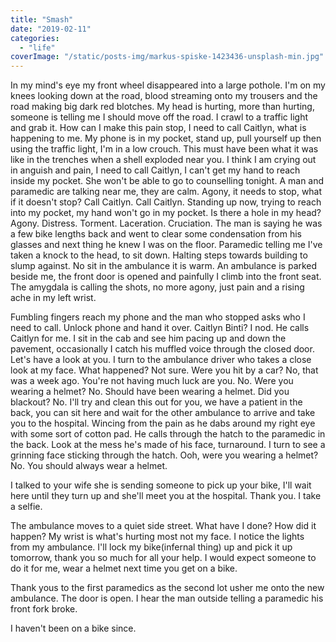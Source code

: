 ```yaml
---
title: "Smash"
date: "2019-02-11"
categories: 
  - "life"
coverImage: "/static/posts-img/markus-spiske-1423436-unsplash-min.jpg"
---
```


In my mind's eye my front wheel disappeared into a large pothole. I'm on my knees looking down at the road, blood streaming onto my trousers and the road making big dark red blotches. My head is hurting, more than hurting, someone is telling me I should move off the road. I crawl to a traffic light and grab it. How can I make this pain stop, I need to call Caitlyn, what is happening to me. My phone is in my pocket, stand up, pull yourself up then using the traffic light, I'm in a low crouch. This must have been what it was like in the trenches when a shell exploded near you. I think I am crying out in anguish and pain, I need to call Caitlyn, I can't get my hand to reach inside my pocket. She won't be able to go to counselling tonight. A man and paramedic are talking near me, they are calm. Agony, it needs to stop, what if it doesn't stop? Call Caitlyn. Call Caitlyn. Standing up now, trying to reach into my pocket, my hand won't go in my pocket. Is there a hole in my head? Agony. Distress. Torment. Laceration. Cruciation. The man is saying he was a few bike lengths back and went to clear some condensation from his glasses and next thing he knew I was on the floor. Paramedic telling me I've taken a knock to the head, to sit down. Halting steps towards building to slump against. No sit in the ambulance it is warm. An ambulance is parked beside me, the front door is opened and painfully I climb into the front seat. The amygdala is calling the shots, no more agony, just pain and a rising ache in my left wrist.

Fumbling fingers reach my phone and the man who stopped asks who I need to call. Unlock phone and hand it over. Caitlyn Binti? I nod. He calls Caitlyn for me. I sit in the cab and see him pacing up and down the pavement, occasionally I catch his muffled voice through the closed door. Let's have a look at you. I turn to the ambulance driver who takes a close look at my face. What happened? Not sure. Were you hit by a car? No, that was a week ago. You're not having much luck are you. No. Were you wearing a helmet? No. Should have been wearing a helmet. Did you blackout? No. I'll try and clean this out for you, we have a patient in the back, you can sit here and wait for the other ambulance to arrive and take you to the hospital. Wincing from the pain as he dabs around my right eye with some sort of cotton pad. He calls through the hatch to the paramedic in the back. Look at the mess he's made of his face, turnaround. I turn to see a grinning face sticking through the hatch. Ooh, were you wearing a helmet? No. You should always wear a helmet.

I talked to your wife she is sending someone to pick up your bike, I'll wait here until they turn up and she'll meet you at the hospital. Thank you. I take a selfie.

The ambulance moves to a quiet side street. What have I done? How did it happen? My wrist is what's hurting most not my face. I notice the lights from my ambulance. I'll lock my bike(infernal thing) up and pick it up tomorrow, thank you so much for all your help. I would expect someone to do it for me, wear a helmet next time you get on a bike.

Thank yous to the first paramedics as the second lot usher me onto the new ambulance. The door is open. I hear the man outside telling a paramedic his front fork broke.

I haven't been on a bike since.
